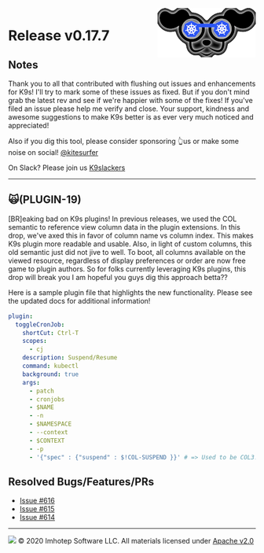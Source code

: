 <img src="https://raw.githubusercontent.com/derailed/k9s/master/assets/k9s_small.png" align="right" width="200" height="auto"/>

# Release v0.17.7

## Notes

Thank you to all that contributed with flushing out issues and enhancements for K9s! I'll try to mark some of these issues as fixed. But if you don't mind grab the latest rev and see if we're happier with some of the fixes! If you've filed an issue please help me verify and close. Your support, kindness and awesome suggestions to make K9s better is as ever very much noticed and appreciated!

Also if you dig this tool, please consider sponsoring 👆us or make some noise on social! [@kitesurfer](https://twitter.com/kitesurfer)

On Slack? Please join us [K9slackers](https://join.slack.com/t/k9sers/shared_invite/enQtOTA5MDEyNzI5MTU0LWQ1ZGI3MzliYzZhZWEyNzYxYzA3NjE0YTk1YmFmNzViZjIyNzhkZGI0MmJjYzhlNjdlMGJhYzE2ZGU1NjkyNTM)

---

## 🙀(PLUGIN-19)

[BR]eaking bad on K9s plugins! In previous releases, we used the COL<INDEX> semantic to reference view column data in the plugin extensions. In this drop, we've axed this in favor of column name vs column index. This makes K9s plugin more readable and usable. Also, in light of custom columns, this old semantic just did not jive to well. To boot, all columns available on the viewed resource, regardless of display preferences or order are now free game to plugin authors. So for folks currently leveraging K9s plugins, this drop will break you I am hopeful you guys dig this approach betta??

Here is a sample plugin file that highlights the new functionality. Please see the updated docs for additional information!

```yaml
plugin:
  toggleCronJob:
    shortCut: Ctrl-T
    scopes:
      - cj
    description: Suspend/Resume
    command: kubectl
    background: true
    args:
      - patch
      - cronjobs
      - $NAME
      - -n
      - $NAMESPACE
      - --context
      - $CONTEXT
      - -p
      - '{"spec" : {"suspend" : $!COL-SUSPEND }}' # => Used to be COL3!
```

## Resolved Bugs/Features/PRs

- [Issue #616](https://github.com/derailed/k9s/issues/616)
- [Issue #615](https://github.com/derailed/k9s/issues/615)
- [Issue #614](https://github.com/derailed/k9s/issues/614)

---

<img src="https://raw.githubusercontent.com/derailed/k9s/master/assets/imhotep_logo.png" width="32" height="auto"/> © 2020 Imhotep Software LLC. All materials licensed under [Apache v2.0](http://www.apache.org/licenses/LICENSE-2.0)
